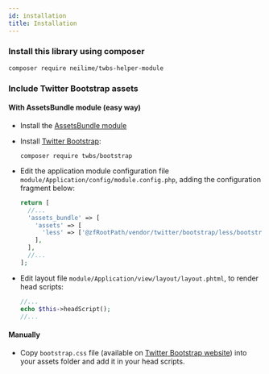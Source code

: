 ```yaml
---
id: installation
title: Installation
---
```


### Install this library using composer

```shell-session
composer require neilime/twbs-helper-module
```

### Include Twitter Bootstrap assets

#### With **AssetsBundle** module (easy way)

- Install the [AssetsBundle module](https://github.com/neilime/zf-assets-bundle/wiki/Installation)
- Install [Twitter Bootstrap](https://github.com/twbs/bootstrap#quick-start):

  ```shell-session
  composer require twbs/bootstrap
  ```

- Edit the application module configuration file `module/Application/config/module.config.php`, adding the configuration fragment below:

  ```php title="module/Application/config/module.config.php" {3-7}
  return [
    //...
    'assets_bundle' => [
      'assets' => [
        'less' => ['@zfRootPath/vendor/twitter/bootstrap/less/bootstrap.less'],
      ],
    ],
    //...
  ];
  ```

- Edit layout file `module/Application/view/layout/layout.phtml`, to render head scripts:

  ```php title="module/Application/view/layout/layout.phtml" {2}
  //...
  echo $this->headScript();
  //...
  ```

#### Manually

- Copy `bootstrap.css` file (available on [Twitter Bootstrap website](https://github.com/twbs/bootstrap/archive/v3.0.0.zip)) into your assets folder and add it in your head scripts.
